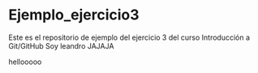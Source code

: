 # Ejemplo_ejercicio3
Este es el repositorio de ejemplo del ejercicio 3 del curso Introducción a Git/GitHub
Soy leandro JAJAJA


hellooooo
